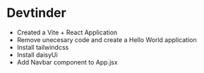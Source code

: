 # Devtinder

  - Created a Vite + React Application
  - Remove unecesary code and create a Hello World application
  - Install tailwindcss
  - Install daisyUi
  - Add Navbar component to App.jsx